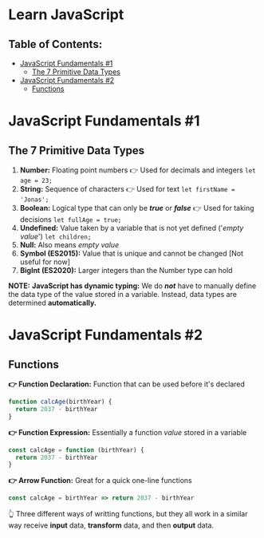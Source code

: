# Learn JavaScript <!-- omit in toc -->

## Table of Contents: <!-- omit in toc -->

- [JavaScript Fundamentals #1](#javascript-fundamentals-1)
  - [The 7 Primitive Data Types](#the-7-primitive-data-types)
- [JavaScript Fundamentals #2](#javascript-fundamentals-2)
  - [Functions](#functions)

# JavaScript Fundamentals #1

## The 7 Primitive Data Types

1. **Number:** Floating point numbers 👉 Used for decimals and integers `let age = 23;`
2. **String:** Sequence of characters 👉 Used for text `let firstName = 'Jonas';`
3. **Boolean:** Logical type that can only be _**true**_ or _**false**_ 👉 Used for taking decisions `let fullAge = true;`
4. **Undefined:** Value taken by a variable that is not yet defined ('_empty value_') `let children;`
5. **Null:** Also means _empty value_
6. **Symbol (ES2015):** Value that is unique and cannot be changed [Not useful for now]
7. **BigInt (ES2020):** Larger integers than the Number type can hold

**NOTE:**
**JavaScript has dynamic typing:** We do _**not**_ have to manually define the data type of the value stored in a variable. Instead, data types are determined **automatically.**

# JavaScript Fundamentals #2

## Functions

**👉 Function Declaration:**
Function that can be used before it's declared

```js
function calcAge(birthYear) {
  return 2037 - birthYear
}
```

**👉 Function Expression:**
Essentially a function _value_ stored in a variable

```js
const calcAge = function (birthYear) {
  return 2037 - birthYear
}
```

**👉 Arrow Function:**
Great for a quick one-line functions

```js
const calcAge = birthYear => return 2037 - birthYear
```

👆 Three different ways of writting functions, but they all work
in a similar way receive **input** data, **transform** data, and then
**output** data.
